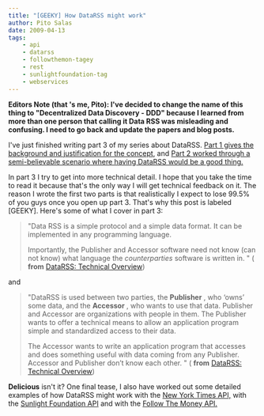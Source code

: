 ```yaml
---
title: "[GEEKY] How DataRSS might work"
author: Pito Salas
date: 2009-04-13
tags:
    - api
    - datarss
    - followthemon-tagey
    - rest
    - sunlightfoundation-tag
    - webservices
---
```




**Editors Note (that 's me, Pito): I've decided to change the name of this
thing to "Decentralized Data Discovery - DDD" because I learned from more than
one person that calling it Data RSS was misleading and confusing. I need to go
back and update the papers and blog posts.**

I've just finished writing part 3 of my series about DataRSS. [Part 1 gives
the background and justification for the
concept](<http://www.scribd.com/doc/12866121/Data-Rss>), and [Part 2 worked
through a semi-believable scenario where having DataRSS would be a good
thing.](<http://www.scribd.com/doc/13583957/DataRSS-Case-Study>)

In part 3 I try to get into more technical detail. I hope that you take the
time to read it because that's the only way I will get technical feedback on
it. The reason I wrote the first two parts is that realistically I expect to
lose 99.5% of you guys once you open up part 3. That's why this post is
labeled [GEEKY]. Here's some of what I cover in part 3:

> "Data RSS is a simple protocol and a simple data format. It can be
> implemented in any programming language.
>
> Importantly, the Publisher and Accessor software need not know (can not
> know) what language the _counterparties_ software is written in. " (
> **from** [DataRSS: Technical
> Overview](<http://www.scribd.com/doc/14136777/DataRss-Tech-Overview>))

and

> "DataRSS is used between two parties, the **Publisher** , who ‘owns’ some
> data, and the **Accessor** , who wants to use that data. Publisher and
> Accessor are organizations with people in them. The Publisher wants to offer
> a technical means to allow an application program simple and standardized
> access to their data.
>
> The Accessor wants to write an application program that accesses and does
> something useful with data coming from any Publisher. Accessor and Publisher
> don’t know each other. " ( **from** [DataRSS: Technical
> Overview](<http://www.scribd.com/doc/14136777/DataRss-Tech-Overview>))

**Delicious** isn't it? One final tease, I also have worked out some detailed
examples of how DataRSS might work with the [New York Times
API,](<http://open.blogs.nytimes.com/>) with the [Sunlight Foundation
API](<http://www.sunlightfoundation.com/>) and with the [Follow The Money API.
](<http://www.followthemoney.org/>)


